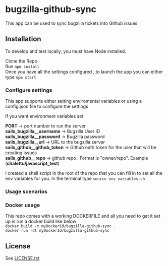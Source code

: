 # bugzilla-github-sync

This app can be used to sync bugzilla tickets into Github issues

## Installation

To develop and test locally, you must have Node installed.

Clone the Repo     
Run ```npm install```  
Once you have all the settings configured , to launch the app you can either type ``` npm start ```

### Configure settings

This app supports either setting enviromental variables or using a config.json file to configure the settings  

If you want environment variables set  

**PORT** -> port number to run the server  
**sails_bugzilla__username** -> Bugzilla User ID   
**sails_bugzilla__password** -> Bugzilla password  
**sails_bugzilla__url** -> URL to the bugzilla server  
**sails_github__github_token** -> Github oath token for the user that will be creating issues   
**sails_github__repo** -> github repo .  Format is "owner/repo".  Example (**chalettu/javascript_test**)

I created a shell script in the root of the repo that you can fill in to set all the env variables for you.
In the terminal type ```source env_variables.sh```

### Usage scenarios


### Docker usage
This repo comes with a working DOCKERFILE and all you need to get it set up is run a docker build like below  
```docker build -t myDockerId/bugzilla-github-sync .```  
```docker run -dt myDockerId/bugzilla-github-sync ```  

## License

See [LICENSE.txt](LICENSE.txt)